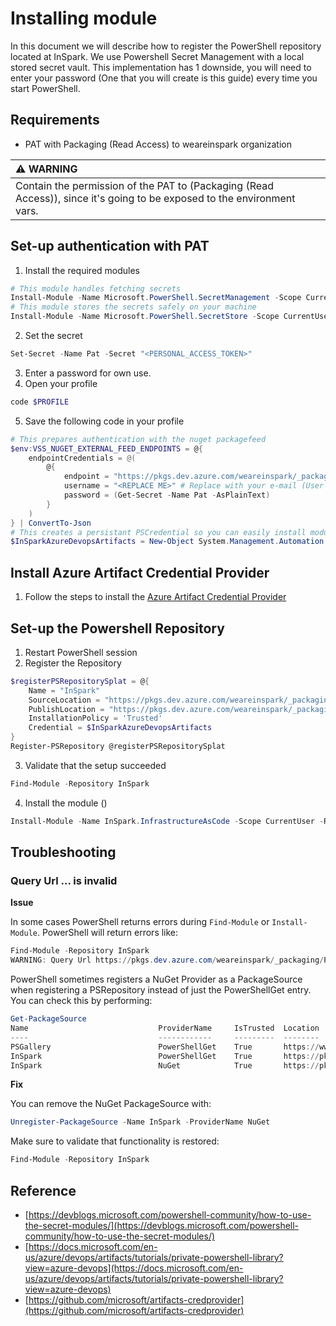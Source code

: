 # Installing module
In this document we will describe how to register the PowerShell repository located at InSpark.
We use Powershell Secret Management with a local stored secret vault. This implementation has 1 downside, you will need to enter your password (One that you will create is this guide) every time you start PowerShell.
## Requirements
- PAT with Packaging (Read Access) to weareinspark organization

| ⚠️ WARNING                                                                                                               |
| :---------------------------------------------------------------------------------------------------------------------- |
| Contain the permission of the PAT to (Packaging (Read Access)), since it's going to be exposed to the environment vars. |

## Set-up authentication with PAT
1. Install the required modules
```powershell
# This module handles fetching secrets
Install-Module -Name Microsoft.PowerShell.SecretManagement -Scope CurrentUser -Repository PSGallery -Force
# This module stores the secrets safely on your machine
Install-Module -Name Microsoft.PowerShell.SecretStore -Scope CurrentUser -Repository PSGallery -Force
```
2. Set the secret
```powershell
Set-Secret -Name Pat -Secret "<PERSONAL_ACCESS_TOKEN>"
```
3. Enter a password for own use.
4. Open your profile
```powershell
code $PROFILE
```
5. Save the following code in your profile
```powershell
# This prepares authentication with the nuget packagefeed
$env:VSS_NUGET_EXTERNAL_FEED_ENDPOINTS = @{
    endpointCredentials = @(
        @{
            endpoint = "https://pkgs.dev.azure.com/weareinspark/_packaging/powershell/nuget/v2"
            username = "<REPLACE ME>" # Replace with your e-mail (User Principal Name)
            password = (Get-Secret -Name Pat -AsPlainText)
        }
    )
} | ConvertTo-Json
# This creates a persistant PSCredential so you can easily install modules from the repository
$InSparkAzureDevopsArtifacts = New-Object System.Management.Automation.PSCredential("<REPLACE ME>", (Get-Secret -Name Pat)) # Replace with your e-mail (User Principal Name)
```
## Install Azure Artifact Credential Provider
1. Follow the steps to install the [Azure Artifact Credential Provider](https://github.com/microsoft/artifacts-credprovider#setup)
## Set-up the Powershell Repository
1. Restart PowerShell session
2. Register the Repository
```powershell
$registerPSRepositorySplat = @{
    Name = "InSpark"
    SourceLocation = "https://pkgs.dev.azure.com/weareinspark/_packaging/powershell/nuget/v2"
    PublishLocation = "https://pkgs.dev.azure.com/weareinspark/_packaging/powershell/nuget/v2"
    InstallationPolicy = 'Trusted'
    Credential = $InSparkAzureDevopsArtifacts
}
Register-PSRepository @registerPSRepositorySplat
```
3. Validate that the setup succeeded
```powershell
Find-Module -Repository InSpark
```
4. Install the module ()
```powershell
Install-Module -Name InSpark.InfrastructureAsCode -Scope CurrentUser -Repository InSpark -Credential $InSparkAzureDevopsArtifacts
```
## Troubleshooting
### Query Url ... is invalid

**Issue**

In some cases PowerShell returns errors during `Find-Module` or `Install-Module`.
PowerShell will return errors like:
```powershell
Find-Module -Repository InSpark
WARNING: Query Url https://pkgs.dev.azure.com/weareinspark/_packaging/PowerShell/nuget/v2 is invalid.
```
PowerShell sometimes registers a NuGet Provider as a PackageSource when registering a PSRepository instead of just the PowerShellGet entry.
You can check this by performing:
```powershell
Get-PackageSource
Name                             ProviderName     IsTrusted  Location
----                             ------------     ---------  --------
PSGallery                        PowerShellGet    True       https://www.powershellgallery.com/api/v2
InSpark                          PowerShellGet    True       https://pkgs.dev.azure.com/weareinspark/_packaging/powershell/nuget/v2
InSpark                          NuGet            True       https://pkgs.dev.azure.com/weareinspark/_packaging/powershell/nuget/v2
```

**Fix**

You can remove the NuGet PackageSource with:
```powershell
Unregister-PackageSource -Name InSpark -ProviderName NuGet
```
Make sure to validate that functionality is restored:
```powershell
Find-Module -Repository InSpark
```
## Reference
- [https://devblogs.microsoft.com/powershell-community/how-to-use-the-secret-modules/](https://devblogs.microsoft.com/powershell-community/how-to-use-the-secret-modules/)
- [https://docs.microsoft.com/en-us/azure/devops/artifacts/tutorials/private-powershell-library?view=azure-devops](https://docs.microsoft.com/en-us/azure/devops/artifacts/tutorials/private-powershell-library?view=azure-devops)
- [https://github.com/microsoft/artifacts-credprovider](https://github.com/microsoft/artifacts-credprovider)
